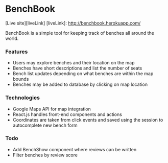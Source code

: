 # BenchBook
[Live site][liveLink]
[liveLink]: http://benchbook.herokuapp.com/

BenchBook is a simple tool for keeping track of benches all around the world.

### Features
- Users may explore benches and their location on the map
- Benches have short descriptions and list the number of seats
- Bench list updates depending on what benches are within the map bounds
- Benches may be added to database by clicking on map location

### Technologies
- Google Maps API for map integration
- React.js handles front-end components and actions
- Coordinates are taken from click events and saved using the session to autocomplete new bench form

### Todo
- Add BenchShow component where reviews can be written
- Filter benches by review score
